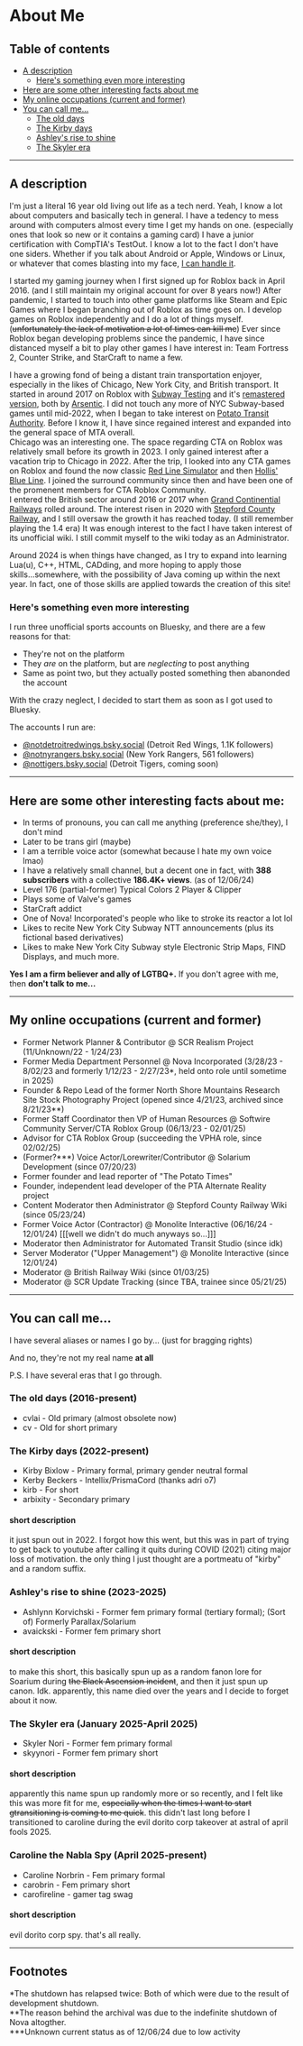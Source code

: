 # About Me

## Table of contents
- [A description](#a-description)
    - [Here's something even more interesting](#heres-something-even-more-interesting)
- [Here are some other interesting facts about me](#here-are-some-other-interesting-facts-about-me)
- [My online occupations (current and former)](#my-online-occupations-current-and-former)
- [You can call me...](#you-can-call-me)
    - [The old days](#the-old-days-2016-present)
    - [The Kirby days](#the-kirby-days-2022-present)
    - [Ashley's rise to shine](#ashleys-rise-to-shine-2023-2025)
    - [The Skyler era](#the-skyler-era-2025-present)

---

## A description
I'm just a literal 16 year old living out life as a tech nerd. Yeah, I know a lot about computers and basically tech in general. I have a tedency to mess around with computers almost every time I get my hands on one. (especially ones that look so new or it contains a gaming card) I have a junior certification with CompTIA's TestOut. I know a lot to the fact I don't have one siders. Whether if you talk about Android or Apple, Windows or Linux, or whatever that comes blasting into my face, <u>I can handle it</u>.

I started my gaming journey when I first signed up for Roblox back in April 2016. (and I still maintain my original account for over 8 years now!) After pandemic, I started to touch into other game platforms like Steam and Epic Games where I began branching out of Roblox as time goes on. I develop games on Roblox independently and I do a lot of things myself. (~~unfortunately the lack of motivation a lot of times can kill me~~) Ever since Roblox began developing problems since the pandemic, I have since distanced myself a bit to play other games I have interest in: Team Fortress 2, Counter Strike, and StarCraft to name a few.

I have a growing fond of being a distant train transportation enjoyer, especially in the likes of Chicago, New York City, and British transport. It started in around 2017 on Roblox with [Subway Testing](https://www.roblox.com/games/462255556/Subway-Testing-Classic) and it's [remastered version](https://www.roblox.com/games/285164228/Subway-Testing-Remastered), both by [Arsentic](https://www.roblox.com/users/41384661/profile/). I did not touch any more of NYC Subway-based games until mid-2022, when I began to take interest on [Potato Transit Authority](https://www.roblox.com/communities/5613578/Potato-Transit-Authority). Before I know it, I have since regained interest and expanded into the general space of MTA overall.<br>
Chicago was an interesting one. The space regarding CTA on Roblox was relatively small before its growth in 2023. I only gained interest after a vacation trip to Chicago in 2022. After the trip, I looked into any CTA games on Roblox and found the now classic [Red Line Simulator](https://www.roblox.com/games/6102248988) and then [Hollis' Blue Line](https://www.roblox.com/games/6458393580). I joined the surround community since then and have been one of the promenent members for CTA Roblox Community.<br>
I entered the British sector around 2016 or 2017 when [Grand Continential Railways](https://www.roblox.com/games/361547354/GCR-Grand-Continental-Railways) rolled around. The interest risen in 2020 with [Stepford County Railway](https://www.roblox.com/games/696347899/V2-0-Stepford-County-Railway), and I still oversaw the growth it has reached today. (I still remember playing the 1.4 era) It was enough interest to the fact I have taken interest of its unofficial wiki. I still commit myself to the wiki today as an Administrator.

Around 2024 is when things have changed, as I try to expand into learning Lua(u), C++, HTML, CADding, and more hoping to apply those skills...somewhere, with the possibility of Java coming up within the next year. In fact, one of those skills are applied towards the creation of this site!

### Here's something even more interesting
I run three unofficial sports accounts on Bluesky, and there are a few reasons for that:
- They're not on the platform
- They <i>are</i> on the platform, but are <i>neglecting</i> to post anything
- Same as point two, but they actually posted something then abanonded the account

With the crazy neglect, I decided to start them as soon as I got used to Bluesky.

The accounts I run are:
- [@notdetroitredwings.bsky.social](https://bsky.app/profile/notdetroitredwings) (Detroit Red Wings, 1.1K followers)
- [@notnyrangers.bsky.social](https://bsky.app/profile/notnyrangers) (New York Rangers, 561 followers)
- [@nottigers.bsky.social](https://bsky.app/profile/nottigers) (Detroit Tigers, coming soon)

---

## Here are some other interesting facts about me:
- In terms of pronouns, you can call me anything (preference she/they), I don't mind
- Later to be trans girl (maybe)
- I am a terrible voice actor (somewhat because I hate my own voice lmao)
- I have a relatively small channel, but a decent one in fact, with <b>388 subscribers</b> with a collective <b>186.4K+ views</b>. (as of 12/06/24)
- Level 176 (partial-former) Typical Colors 2 Player & Clipper
- Plays some of Valve's games
- StarCraft addict
- One of Nova! Incorporated's people who like to stroke its reactor a lot lol
- Likes to recite New York City Subway NTT announcements (plus its fictional based derivatives)
- Likes to make New York City Subway style Electronic Strip Maps, FIND Displays, and much more.

<b>Yes I am a firm believer and ally of LGTBQ+.</b> If you don't agree with me, then <b>don't talk to me...</b>

---

## My online occupations (current and former)
- Former Network Planner & Contributor @ SCR Realism Project (11/Unknown/22 - 1/24/23)
- Former Media Department Personnel @ Nova Incorporated (3/28/23 - 8/02/23 and formerly 1/12/23 - 2/27/23*, held onto role until sometime in 2025)
- Founder & Repo Lead of the former North Shore Mountains Research Site Stock Photography Project (opened since 4/21/23, archived since 8/21/23**)
- Former Staff Coordinator then VP of Human Resources @ Softwire Community Server/CTA Roblox Group (06/13/23 - 02/01/25)
- Advisor for CTA Roblox Group (succeeding the VPHA role, since 02/02/25)
- (Former?***) Voice Actor/Lorewriter/Contributor @ Solarium Development (since 07/20/23)
- Former founder and lead reporter of "The Potato Times"
- Founder, independent lead developer of the PTA Alternate Reality project
- Content Moderator then Administrator @ Stepford County Railway Wiki (since 05/23/24)
- Former Voice Actor (Contractor) @ Monolite Interactive (06/16/24 - 12/01/24) [[[well we didn't do much anyways so...]]]
- Moderator then Administrator for Automated Transit Studio (since idk)
- Server Moderator ("Upper Management") @ Monolite Interactive (since 12/01/24)
- Moderator @ British Railway Wiki (since 01/03/25)
- Moderator @ SCR Update Tracking (since TBA, trainee since 05/21/25)

---

## You can call me...
I have several aliases or names I go by... (just for bragging rights)

And no, they're not my real name <b>at all</b>

P.S. I have several eras that I go through.

### The old days (2016-present)
- cvlai - Old primary (almost obsolete now)
- cv - Old for short primary

### The Kirby days (2022-present)
- Kirby Bixlow - Primary formal, primary gender neutral formal
- Kerby Beckers - Intellix/PrismaCord (thanks adri o7)
- kirb - For short
- arbixity - Secondary primary

#### short description
it just spun out in 2022. I forgot how this went, but this was in part of trying to get back to youtube after calling it quits during COVID (2021) citing major loss of motivation. the only thing I just thought are a portmeatu of "kirby" and a random suffix. 

### Ashley's rise to shine (2023-2025)
- Ashlynn Korvichski - Former fem primary formal (tertiary formal); (Sort of) Formerly Parallax/Solarium
- avaickski - Former fem primary short

#### short description
to make this short, this basically spun up as a random fanon lore for Soarium during ~~the Black Ascension incident~~, and then it just spun up canon. Idk. apparently, this name died over the years and I decide to forget about it now.

### The Skyler era (January 2025-April 2025)
- Skyler Nori - Former fem primary formal
- skyynori - Former fem primary short

#### short description
apparently this name spun up randomly more or so recently, and I felt like this was more fit for me, ~~especially when the times I want to start gtransitioning is coming to me quick~~. this didn't last long before I transitioned to caroline during the evil dorito corp takeover at astral of april fools 2025.

### Caroline the Nabla Spy (April 2025-present)
- Caroline Norbrin - Fem primary formal
- carobrin - Fem primary short
- carofireline - gamer tag swag

#### short description
evil dorito corp spy. that's all really.

---

## Footnotes
*The shutdown has relapsed twice: Both of which were due to the result of development shutdown.<br>
**The reason behind the archival was due to the indefinite shutdown of Nova altogther.<br>
***Unknown current status as of 12/06/24 due to low activity<br>